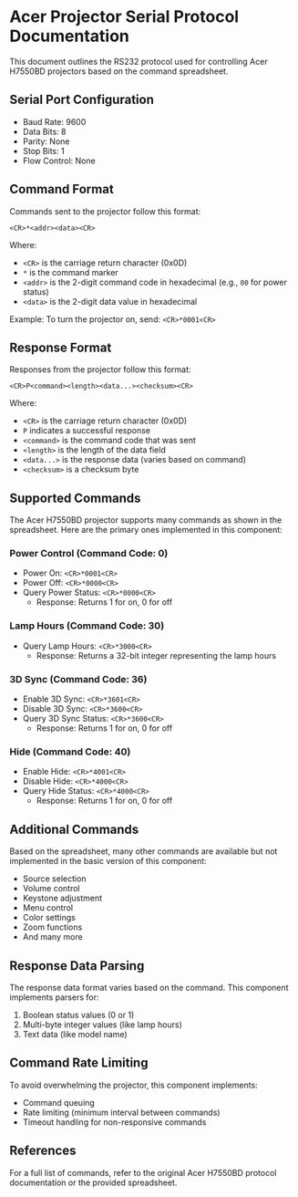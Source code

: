 # Acer Projector Serial Protocol Documentation

This document outlines the RS232 protocol used for controlling Acer H7550BD projectors based on the command spreadsheet.

## Serial Port Configuration

- Baud Rate: 9600
- Data Bits: 8
- Parity: None
- Stop Bits: 1
- Flow Control: None

## Command Format

Commands sent to the projector follow this format:

```
<CR>*<addr><data><CR>
```

Where:
- `<CR>` is the carriage return character (0x0D)
- `*` is the command marker
- `<addr>` is the 2-digit command code in hexadecimal (e.g., `00` for power status)
- `<data>` is the 2-digit data value in hexadecimal

Example: To turn the projector on, send: `<CR>*0001<CR>`

## Response Format

Responses from the projector follow this format:

```
<CR>P<command><length><data...><checksum><CR>
```

Where:
- `<CR>` is the carriage return character (0x0D)
- `P` indicates a successful response
- `<command>` is the command code that was sent
- `<length>` is the length of the data field
- `<data...>` is the response data (varies based on command)
- `<checksum>` is a checksum byte

## Supported Commands

The Acer H7550BD projector supports many commands as shown in the spreadsheet. Here are the primary ones implemented in this component:

### Power Control (Command Code: 0)

- Power On: `<CR>*0001<CR>`
- Power Off: `<CR>*0000<CR>`
- Query Power Status: `<CR>*0000<CR>`
  - Response: Returns 1 for on, 0 for off

### Lamp Hours (Command Code: 30)

- Query Lamp Hours: `<CR>*3000<CR>`
  - Response: Returns a 32-bit integer representing the lamp hours

### 3D Sync (Command Code: 36)

- Enable 3D Sync: `<CR>*3601<CR>`
- Disable 3D Sync: `<CR>*3600<CR>`
- Query 3D Sync Status: `<CR>*3600<CR>`
  - Response: Returns 1 for on, 0 for off

### Hide (Command Code: 40)

- Enable Hide: `<CR>*4001<CR>`
- Disable Hide: `<CR>*4000<CR>`
- Query Hide Status: `<CR>*4000<CR>`
  - Response: Returns 1 for on, 0 for off

## Additional Commands

Based on the spreadsheet, many other commands are available but not implemented in the basic version of this component:

- Source selection
- Volume control
- Keystone adjustment
- Menu control
- Color settings
- Zoom functions
- And many more

## Response Data Parsing

The response data format varies based on the command. This component implements parsers for:

1. Boolean status values (0 or 1)
2. Multi-byte integer values (like lamp hours)
3. Text data (like model name)

## Command Rate Limiting

To avoid overwhelming the projector, this component implements:

- Command queuing
- Rate limiting (minimum interval between commands)
- Timeout handling for non-responsive commands

## References

For a full list of commands, refer to the original Acer H7550BD protocol documentation or the provided spreadsheet. 